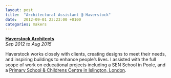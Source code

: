 ```yaml
---
layout: post
title:  "Architectural Assistant @ Haverstock"
date:   2012-09-01 23:23:00 +0100
categories: makers
---
```


**[Haverstock Architects](http://haverstock.com/)**  
_Sep 2012 to Aug 2015_

Haverstock works closely with clients, creating designs to meet their needs, and inspiring buildings to enhance people’s lives. I assisted with the full scope of work on educational projects including a SEN School in Poole, and a [Primary School & Childrens Centre in Islington, London](http://haverstock.com/project/moreland-school/).
